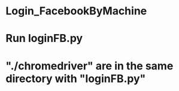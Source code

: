 # Login_FacebookByMachine
# Run loginFB.py
# "./chromedriver" are in the same directory with "loginFB.py"
